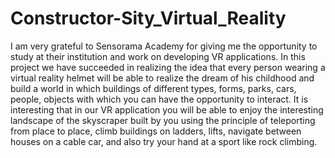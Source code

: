 # Constructor-Sity_Virtual_Reality
I am very grateful to Sensorama Academy for giving me the opportunity to study at their institution and work on developing VR applications.
In this project we have succeeded in realizing the idea that every person wearing a virtual reality helmet will be able to realize the dream 
of his childhood and build a world in which buildings of different types, forms, parks, cars, people, objects with which you can have the opportunity to interact.
It is interesting that in our VR application you will be able to enjoy the interesting landscape of the skyscraper built by you using the principle of teleporting
from place to place, climb buildings on ladders, lifts, navigate between houses on a cable car, and also try your hand at a sport like rock climbing.
